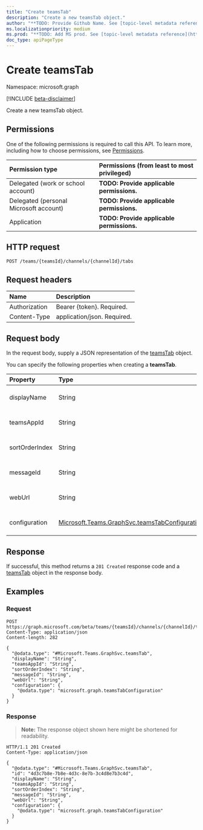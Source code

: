 ```yaml
---
title: "Create teamsTab"
description: "Create a new teamsTab object."
author: "**TODO: Provide Github Name. See [topic-level metadata reference](https://msgo.azurewebsites.net/add/document/guidelines/metadata.html#topic-level-metadata)**"
ms.localizationpriority: medium
ms.prod: "**TODO: Add MS prod. See [topic-level metadata reference](https://msgo.azurewebsites.net/add/document/guidelines/metadata.html#topic-level-metadata)**"
doc_type: apiPageType
---
```


# Create teamsTab
Namespace: microsoft.graph

[!INCLUDE [beta-disclaimer](../../includes/beta-disclaimer.md)]

Create a new teamsTab object.

## Permissions
One of the following permissions is required to call this API. To learn more, including how to choose permissions, see [Permissions](/graph/permissions-reference).

|Permission type|Permissions (from least to most privileged)|
|:---|:---|
|Delegated (work or school account)|**TODO: Provide applicable permissions.**|
|Delegated (personal Microsoft account)|**TODO: Provide applicable permissions.**|
|Application|**TODO: Provide applicable permissions.**|

## HTTP request

<!-- {
  "blockType": "ignored"
}
-->
``` http
POST /teams/{teamsId}/channels/{channelId}/tabs
```

## Request headers
|Name|Description|
|:---|:---|
|Authorization|Bearer {token}. Required.|
|Content-Type|application/json. Required.|

## Request body
In the request body, supply a JSON representation of the [teamsTab](../resources/teamstab.md) object.

You can specify the following properties when creating a **teamsTab**.

|Property|Type|Description|
|:---|:---|:---|
|displayName|String|**TODO: Add Description** Optional.|
|teamsAppId|String|**TODO: Add Description** Optional.|
|sortOrderIndex|String|**TODO: Add Description** Optional.|
|messageId|String|**TODO: Add Description** Optional.|
|webUrl|String|**TODO: Add Description** Optional.|
|configuration|[Microsoft.Teams.GraphSvc.teamsTabConfiguration](../resources/teamstabconfiguration.md)|**TODO: Add Description** Optional.|



## Response

If successful, this method returns a `201 Created` response code and a [teamsTab](../resources/teamstab.md) object in the response body.

## Examples

### Request
<!-- {
  "blockType": "request",
  "name": "create_teamstab_from_"
}
-->
``` http
POST https://graph.microsoft.com/beta/teams/{teamsId}/channels/{channelId}/tabs
Content-Type: application/json
Content-length: 282

{
  "@odata.type": "#Microsoft.Teams.GraphSvc.teamsTab",
  "displayName": "String",
  "teamsAppId": "String",
  "sortOrderIndex": "String",
  "messageId": "String",
  "webUrl": "String",
  "configuration": {
    "@odata.type": "microsoft.graph.teamsTabConfiguration"
  }
}
```


### Response
>**Note:** The response object shown here might be shortened for readability.
<!-- {
  "blockType": "response",
  "truncated": true,
  "@odata.type": "Microsoft.Teams.GraphSvc.teamsTab"
}
-->
``` http
HTTP/1.1 201 Created
Content-Type: application/json

{
  "@odata.type": "#Microsoft.Teams.GraphSvc.teamsTab",
  "id": "4d3c7b8e-7b8e-4d3c-8e7b-3c4d8e7b3c4d",
  "displayName": "String",
  "teamsAppId": "String",
  "sortOrderIndex": "String",
  "messageId": "String",
  "webUrl": "String",
  "configuration": {
    "@odata.type": "microsoft.graph.teamsTabConfiguration"
  }
}
```

